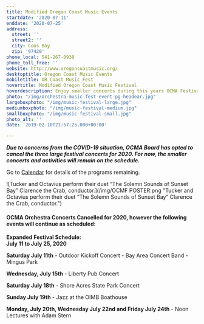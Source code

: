```yaml
---
title: Modified Oregon Coast Music Events
startdate: '2020-07-11'
enddate: '2020-07-25'
address:
  street: ''
  street2: ''
  city: Coos Bay
  zip: '97420'
phone_local: 541-267-0938
phone_toll_free: ''
website: http://www.oregoncoastmusic.org/
desktoptitle: Oregon Coast Music Events
mobiletitle: OR Coast Music Fest
hovertitle: Modified Oregon Coast Music Festival
hoverdescription: Enjoy smaller concerts during this years OCMA Festival week.
photo: "/img/orchestra-music-fest-event-pg-headear.jpg"
largeboxphoto: "/img/music-festival-large.jpg"
mediumboxphoto: "/img/music-festival-medium.jpg"
smallboxphoto: "/img/music-festival-small.jpg"
photo_alt: ''
date: '2019-02-10T21:57:25.000+00:00'

---
```

**_Due to concerns from the COVID-19 situation, OCMA Board has opted to cancel the three large festival concerts for 2020. For now, the smaller concerts and activities will remain on the schedule._**

Go to [Calendar](https://www.oregoncoastmusic.org/calendar-2020/) for details of the programs remaining. 

![Tucker and Octavius perform their duet “The Solemn Sounds of Sunset Bay” Clarence the Crab, conductor.](/img/OCMF POSTER.png "Tucker and Octavius perform their duet “The Solemn Sounds of Sunset Bay” Clarence the Crab, conductor.")

#### **OCMA Orchestra Concerts Cancelled for 2020, however the following events will continue as scheduled:**

**Expanded Festival Schedule:**  
**July 11 to July 25, 2020**

**Saturday July 11th** - Outdoor Kickoff Concert - Bay Area Concert Band - Mingus Park

**Wednesday, July 15th** - Liberty Pub Concert

**Saturday July 18th** - Shore Acres State Park Concert

**Sunday July 19th** - Jazz at the OIMB Boathouse

**Monday, July 20th, Wednesday July 22nd and Friday July 24th** - Noon Lectures with Adam Stern